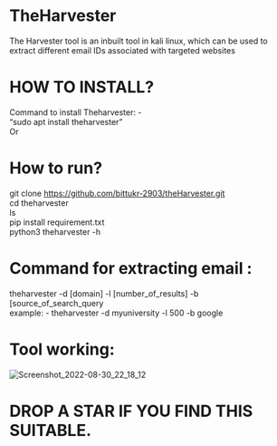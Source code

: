 # TheHarvester
The Harvester tool is an inbuilt tool in kali linux, which can be used to extract different email IDs associated with targeted websites

# HOW TO INSTALL?
Command to install Theharvester: - <br />
  				“sudo apt install theharvester” <br />
Or
# How to run?
git clone https://github.com/bittukr-2903/theHarvester.git <br />
cd  theharvester <br />
ls <br />
pip install requirement.txt  <br />
python3 theharvester -h <br />

# Command for extracting email :

theharvester -d [domain] -l [number_of_results] -b [source_of_search_query  <br />
example: -  theharvester -d myuniversity -l 500 -b google

# Tool working: 

![Screenshot_2022-08-30_22_18_12](https://user-images.githubusercontent.com/83575385/187580521-bea93296-82ba-4eff-909b-c2358d7331f1.png)




# DROP A STAR IF YOU FIND THIS SUITABLE.
